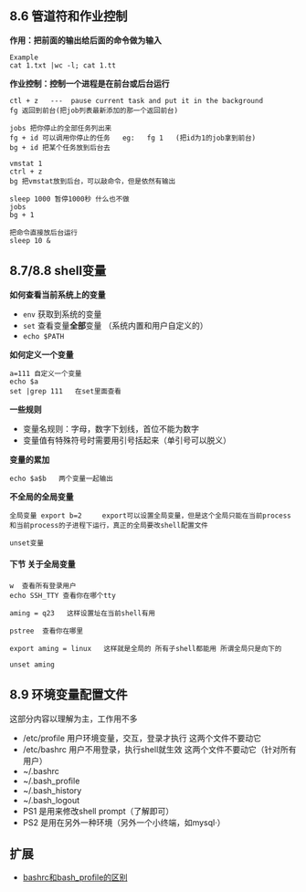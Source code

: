 ## 8.6 管道符和作业控制
**作用：把前面的输出给后面的命令做为输入**
```
Example
cat 1.txt |wc -l; cat 1.tt
```

**作业控制：控制一个进程是在前台或后台运行**
```
ctl + z   ---  pause current task and put it in the background
fg 返回到前台(把job列表最新添加的那一个返回前台)

jobs 把你停止的全部任务列出来
fg + id 可以调用你停止的任务   eg:   fg 1   (把id为1的job拿到前台)
bg + id 把某个任务放到后台去

vmstat 1  
ctrl + z
bg 把vmstat放到后台，可以敲命令，但是依然有输出

sleep 1000 暂停1000秒 什么也不做
jobs 
bg + 1

把命令直接放后台运行
sleep 10 &    
```



## 8.7/8.8 shell变量
**如何查看当前系统上的变量**
* `env` 获取到系统的变量
* `set` 查看变量**全部**变量 （系统内置和用户自定义的）
* `echo $PATH`

**如何定义一个变量**

```
a=111 自定义一个变量
echo $a
set |grep 111   在set里面查看
```

**一些规则**
* 变量名规则：字母，数字下划线，首位不能为数字
* 变量值有特殊符号时需要用引号括起来（单引号可以脱义）

**变量的累加**
```
echo $a$b   两个变量一起输出
```

**不全局的全局变量**
```
全局变量 export b=2     export可以设置全局变量，但是这个全局只能在当前process和当前process的子进程下运行，真正的全局要改shell配置文件

unset变量
```


#### 下节 关于全局变量
```
w  查看所有登录用户
echo SSH_TTY 查看你在哪个tty

aming = q23   这样设置址在当前shell有用

pstree  查看你在哪里

export aming = linux   这样就是全局的 所有子shell都能用 所谓全局只是向下的

unset aming

```




## 8.9 环境变量配置文件
这部分内容以理解为主，工作用不多
* /etc/profile 用户环境变量，交互，登录才执行  这两个文件不要动它
* /etc/bashrc 用户不用登录，执行shell就生效  这两个文件不要动它（针对所有用户）
* ~/.bashrc 
* ~/.bash_profile
* ~/.bash_history
* ~/.bash_logout
* PS1 是用来修改shell prompt（了解即可）
* PS2 是用在另外一种环境（另外一个小终端，如mysql·）



## 扩展
* [bashrc和bash_profile的区别](http://www.apelearn.com/bbs/thread-7719-1-1.html) 